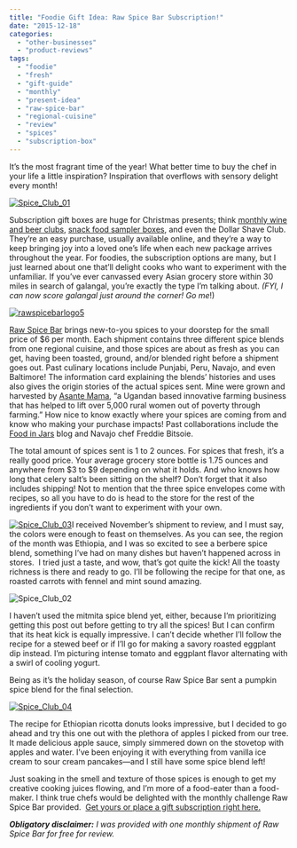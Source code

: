 ```yaml
---
title: "Foodie Gift Idea: Raw Spice Bar Subscription!"
date: "2015-12-18"
categories: 
  - "other-businesses"
  - "product-reviews"
tags: 
  - "foodie"
  - "fresh"
  - "gift-guide"
  - "monthly"
  - "present-idea"
  - "raw-spice-bar"
  - "regional-cuisine"
  - "review"
  - "spices"
  - "subscription-box"
---
```


It’s the most fragrant time of the year! What better time to buy the chef in your life a little inspiration? Inspiration that overflows with sensory delight every month!

[![Spice_Club_01](http://s3.amazonaws.com/thegourmez-wpmedia/2015/12/Spice_Club_01-500x470.jpg)](http://s3.amazonaws.com/thegourmez-wpmedia/2015/12/Spice_Club_01.jpg)

Subscription gift boxes are huge for Christmas presents; think [monthly wine and beer clubs](http://thegourmez.com/2015/11/09/uncorked-ventures-wine-club/), [snack food sampler boxes](http://thegourmez.com/2014/11/18/love-with-food-product-review/), and even the Dollar Shave Club. They’re an easy purchase, usually available online, and they’re a way to keep bringing joy into a loved one’s life when each new package arrives throughout the year. For foodies, the subscription options are many, but I just learned about one that’ll delight cooks who want to experiment with the unfamiliar. If you’ve ever canvassed every Asian grocery store within 30 miles in search of galangal, you’re exactly the type I’m talking about. _(FYI, I can now score galangal just around the corner! Go me_!)

[![rawspicebarlogo5](http://s3.amazonaws.com/thegourmez-wpmedia/2015/12/rawspicebarlogo5.png)](http://s3.amazonaws.com/thegourmez-wpmedia/2015/12/rawspicebarlogo5.png)

[Raw Spice Bar](https://rawspicebar.com/) brings new-to-you spices to your doorstep for the small price of $6 per month. Each shipment contains three different spice blends from one regional cuisine, and those spices are about as fresh as you can get, having been toasted, ground, and/or blended right before a shipment goes out. Past culinary locations include Punjabi, Peru, Navajo, and even Baltimore! The information card explaining the blends’ histories and uses also gives the origin stories of the actual spices sent. Mine were grown and harvested by [Asante Mama](http://www.asantemama.com/), “a Ugandan based innovative farming business that has helped to lift over 5,000 rural women out of poverty through farming.” How nice to know exactly where your spices are coming from and know who making your purchase impacts! Past collaborations include the [Food in Jars](http://foodinjars.com/) blog and Navajo chef Freddie Bitsoie.

The total amount of spices sent is 1 to 2 ounces. For spices that fresh, it’s a really good price. Your average grocery store bottle is 1.75 ounces and anywhere from $3 to $9 depending on what it holds. And who knows how long that celery salt’s been sitting on the shelf? Don’t forget that it also includes shipping! Not to mention that the three spice envelopes come with recipes, so all you have to do is head to the store for the rest of the ingredients if you don’t want to experiment with your own.

[![Spice_Club_03](http://s3.amazonaws.com/thegourmez-wpmedia/2015/12/Spice_Club_03-500x299.jpg)](http://s3.amazonaws.com/thegourmez-wpmedia/2015/12/Spice_Club_02.jpg)I received November’s shipment to review, and I must say, the colors were enough to feast on themselves. As you can see, the region of the month was Ethiopia, and I was so excited to see a berbere spice blend, something I’ve had on many dishes but haven’t happened across in stores.  I tried just a taste, and wow, that’s got quite the kick! All the toasty richness is there and ready to go. I’ll be following the recipe for that one, as roasted carrots with fennel and mint sound amazing.

![Spice_Club_02](http://s3.amazonaws.com/thegourmez-wpmedia/2015/12/Spice_Club_02-500x334.jpg)

I haven’t used the mitmita spice blend yet, either, because I’m prioritizing getting this post out before getting to try all the spices! But I can confirm that its heat kick is equally impressive. I can’t decide whether I’ll follow the recipe for a stewed beef or if I’ll go for making a savory roasted eggplant dip instead. I’m picturing intense tomato and eggplant flavor alternating with a swirl of cooling yogurt.

Being as it’s the holiday season, of course Raw Spice Bar sent a pumpkin spice blend for the final selection.

[![Spice_Club_04](http://s3.amazonaws.com/thegourmez-wpmedia/2015/12/Spice_Club_04-500x334.jpg)](http://s3.amazonaws.com/thegourmez-wpmedia/2015/12/Spice_Club_04.jpg)

The recipe for Ethiopian ricotta donuts looks impressive, but I decided to go ahead and try this one out with the plethora of apples I picked from our tree. It made delicious apple sauce, simply simmered down on the stovetop with apples and water. I’ve been enjoying it with everything from vanilla ice cream to sour cream pancakes—and I still have some spice blend left!

Just soaking in the smell and texture of those spices is enough to get my creative cooking juices flowing, and I’m more of a food-eater than a food-maker. I think true chefs would be delighted with the monthly challenge Raw Spice Bar provided.  [Get yours or place a gift subscription right here.](https://rawspicebar.com/product/subscription-spice-box/)

**_Obligatory disclaimer:_** _I was provided with one monthly shipment of Raw Spice Bar for free for review._
